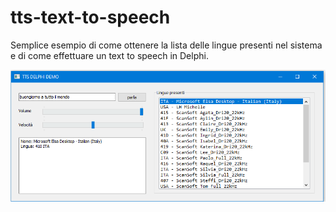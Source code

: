 # tts-text-to-speech

Semplice esempio di come ottenere la lista delle lingue presenti nel sistema e di come effettuare un text to speech in Delphi.

<img src='https://github.com/DelphiClubItalia/tts-text-to-speech/blob/master/tts.png'>
